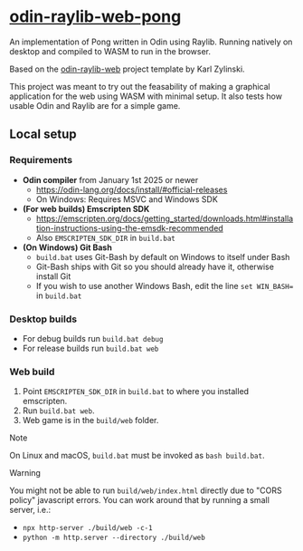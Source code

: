 # [odin-raylib-web-pong](https://mr0x13f.github.io/odin-raylib-web-pong/)

An implementation of Pong written in Odin using Raylib. Running natively on desktop and compiled to WASM to run in the browser.

Based on the [odin-raylib-web](https://github.com/karl-zylinski/odin-raylib-web) project template by Karl Zylinski.

This project was meant to try out the feasability of making a graphical application for the web using WASM with minimal setup. It also tests how usable Odin and Raylib are for a simple game.

## Local setup

### Requirements
- **Odin compiler** from January 1st 2025 or newer
    - https://odin-lang.org/docs/install/#official-releases
    - On Windows: Requires MSVC and Windows SDK
- **(For web builds) Emscripten SDK**
    - https://emscripten.org/docs/getting_started/downloads.html#installation-instructions-using-the-emsdk-recommended
    - Also `EMSCRIPTEN_SDK_DIR` in `build.bat`
- **(On Windows) Git Bash**
    - `build.bat` uses Git-Bash by default on Windows to itself under Bash
    - Git-Bash ships with Git so you should already have it, otherwise install Git
    - If you wish to use another Windows Bash, edit the line `set WIN_BASH=` in `build.bat`

### Desktop builds
- For debug builds run `build.bat debug`
- For release builds run `build.bat web`

### Web build
1. Point `EMSCRIPTEN_SDK_DIR` in `build.bat` to where you installed emscripten.
2. Run `build.bat web`.
3. Web game is in the `build/web` folder.

> [!NOTE]
> On Linux and macOS, `build.bat` must be invoked as `bash build.bat`.

> [!WARNING]
> You might not be able to run `build/web/index.html` directly due to "CORS policy" javascript errors.
> You can work around that by running a small server, i.e.:
> - `npx http-server ./build/web -c-1`
> - `python -m http.server --directory ./build/web`
